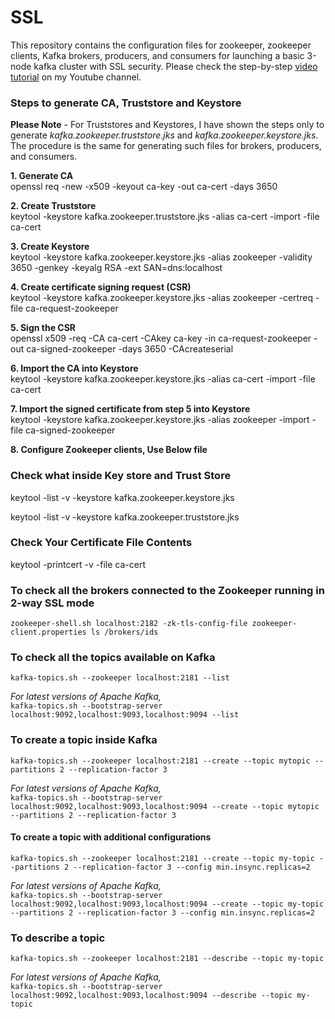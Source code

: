 # SSL
This repository contains the configuration files for zookeeper, zookeeper clients, Kafka brokers, producers, and consumers for launching a basic 3-node kafka cluster with SSL security. Please check the step-by-step [video tutorial](https://www.youtube.com/watch?v=hR_OuiqLgOo) on my Youtube channel.


### Steps to generate CA, Truststore and Keystore 

**Please Note** - For Truststores and Keystores, I have shown the steps only to generate *kafka.zookeeper.truststore.jks* and *kafka.zookeeper.keystore.jks*. The procedure is the same for generating such files for brokers, producers, and consumers.

**1. Generate CA** <br />
openssl req -new -x509 -keyout ca-key -out ca-cert -days 3650

**2. Create Truststore** <br />
keytool -keystore kafka.zookeeper.truststore.jks -alias ca-cert -import -file ca-cert

**3. Create Keystore** <br />
keytool -keystore kafka.zookeeper.keystore.jks -alias zookeeper -validity 3650 -genkey -keyalg RSA -ext SAN=dns:localhost

**4. Create certificate signing request (CSR)** <br />
keytool -keystore kafka.zookeeper.keystore.jks -alias zookeeper -certreq -file ca-request-zookeeper

**5. Sign the CSR** <br />
openssl x509 -req -CA ca-cert -CAkey ca-key -in ca-request-zookeeper -out ca-signed-zookeeper -days 3650 -CAcreateserial

**6. Import the CA into Keystore** <br />
keytool -keystore kafka.zookeeper.keystore.jks -alias ca-cert -import -file ca-cert

**7. Import the signed certificate from step 5 into Keystore** <br />
keytool -keystore kafka.zookeeper.keystore.jks -alias zookeeper -import -file ca-signed-zookeeper

**8. Configure Zookeeper clients, Use Below file** <br />
[](./Zookeeper-Clients.md)

### Check what inside Key store and Trust Store

keytool -list -v -keystore kafka.zookeeper.keystore.jks

keytool -list -v -keystore kafka.zookeeper.truststore.jks

### Check Your Certificate File Contents

keytool -printcert -v -file ca-cert

### To check all the brokers connected to the Zookeeper running in 2-way SSL mode
`
zookeeper-shell.sh localhost:2182 -zk-tls-config-file zookeeper-client.properties
ls /brokers/ids
`

### To check all the topics available on Kafka
`
kafka-topics.sh --zookeeper localhost:2181 --list
`

*For latest versions of Apache Kafka,*<br/>
`
kafka-topics.sh --bootstrap-server localhost:9092,localhost:9093,localhost:9094 --list
`
### To create a topic inside Kafka
`
kafka-topics.sh --zookeeper localhost:2181 --create --topic mytopic --partitions 2 --replication-factor 3
`

*For latest versions of Apache Kafka,*<br/>
`
kafka-topics.sh --bootstrap-server localhost:9092,localhost:9093,localhost:9094 --create --topic mytopic --partitions 2 --replication-factor 3
`
#### To create a topic with additional configurations
`
kafka-topics.sh --zookeeper localhost:2181 --create --topic my-topic --partitions 2 --replication-factor 3 --config min.insync.replicas=2
`

*For latest versions of Apache Kafka,*<br/>
`
kafka-topics.sh --bootstrap-server localhost:9092,localhost:9093,localhost:9094 --create --topic my-topic --partitions 2 --replication-factor 3 --config min.insync.replicas=2
`
### To describe a topic
`
kafka-topics.sh --zookeeper localhost:2181 --describe --topic my-topic
`

*For latest versions of Apache Kafka,*<br/>
`
kafka-topics.sh --bootstrap-server localhost:9092,localhost:9093,localhost:9094 --describe --topic my-topic
`